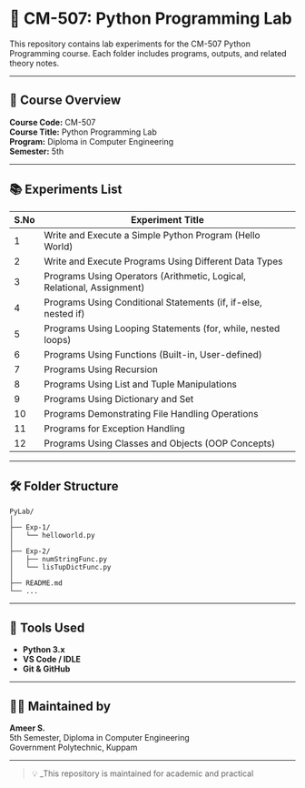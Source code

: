 # 🐍 CM-507: Python Programming Lab

This repository contains lab experiments for the CM-507 Python Programming course. Each folder includes programs, outputs, and related theory notes.

---

## 📘 Course Overview

**Course Code:** CM-507  
**Course Title:** Python Programming Lab  
**Program:** Diploma in Computer Engineering  
**Semester:** 5th

---

## 📚 Experiments List

| S.No | Experiment Title                                                                 |
|------|----------------------------------------------------------------------------------|
| 1    | Write and Execute a Simple Python Program (Hello World)                          |
| 2    | Write and Execute Programs Using Different Data Types                            |
| 3    | Programs Using Operators (Arithmetic, Logical, Relational, Assignment)           |
| 4    | Programs Using Conditional Statements (if, if-else, nested if)                   |
| 5    | Programs Using Looping Statements (for, while, nested loops)                     |
| 6    | Programs Using Functions (Built-in, User-defined)                                |
| 7    | Programs Using Recursion                                                         |
| 8    | Programs Using List and Tuple Manipulations                                      |
| 9    | Programs Using Dictionary and Set                                                |
| 10   | Programs Demonstrating File Handling Operations                                  |
| 11   | Programs for Exception Handling                                                  |
| 12   | Programs Using Classes and Objects (OOP Concepts)                                |

---

## 🛠 Folder Structure

```
PyLab/
│
├── Exp-1/
│   └── helloworld.py
│
├── Exp-2/
│   ├── numStringFunc.py
│   └── lisTupDictFunc.py
│
├── README.md
└── ...
```

---

## 🔧 Tools Used

- **Python 3.x**
- **VS Code / IDLE**
- **Git & GitHub**

---

## 👨‍🎓 Maintained by

**Ameer S.**  
5th Semester, Diploma in Computer Engineering  
Government Polytechnic, Kuppam

---

> 💡 _This repository is maintained for academic and practical